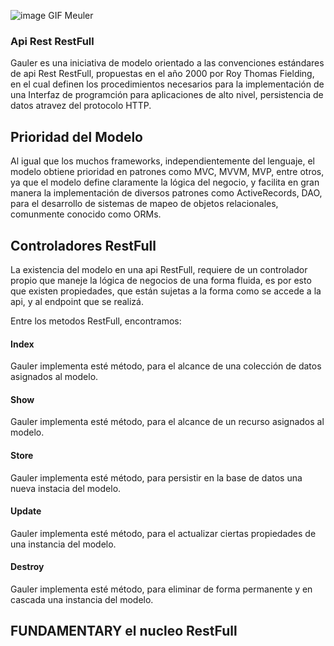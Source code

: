 ![image GIF Meuler](https://dl.dropboxusercontent.com/s/l63oki54lkx3ule/gauler%20logo.png?dl=0)

### Api  Rest RestFull

Gauler es una iniciativa de modelo orientado a las convenciones estándares de api Rest RestFull,
propuestas en el año 2000 por Roy Thomas Fielding, en el cual definen los procedimientos 
necesarios para la implementación de una Interfaz de programción para aplicaciones de alto nivel, persistencia de datos atravez del protocolo HTTP.

## Prioridad del Modelo

Al igual que los muchos frameworks, independientemente del lenguaje, el modelo
obtiene prioridad en patrones como MVC, MVVM, MVP, entre otros, 
ya que el modelo define claramente la lógica del negocio, y facilita en gran 
manera la implementación de diversos patrones como ActiveRecords, DAO, 
para el desarrollo de sistemas de mapeo de objetos relacionales, comunmente conocido
como ORMs.

## Controladores RestFull

La existencia del modelo en una api RestFull, requiere de un controlador propio que maneje 
la lógica de negocios de una forma fluida, es por esto que existen propiedades, que están 
sujetas a la forma como se accede a la api, y al endpoint que se realizá.

Entre los metodos RestFull, encontramos:

#### Index

Gauler implementa esté método, para el alcance de una colección de datos asignados al modelo.

#### Show

Gauler implementa esté método, para el alcance de un recurso asignados al modelo.

#### Store

Gauler implementa esté método, para persistir en la base de datos una nueva instacia del modelo.

#### Update

Gauler implementa esté método, para el actualizar ciertas propiedades de una instancia del modelo.

#### Destroy

Gauler implementa esté método, para eliminar de forma permanente y en cascada una instancia del modelo.


## FUNDAMENTARY el nucleo RestFull
